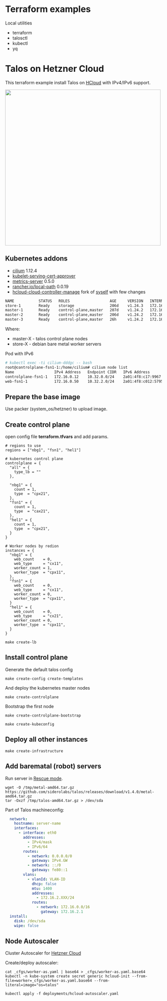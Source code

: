 # Terraform examples

Local utilities

* terraform
* talosctl
* kubectl
* yq

# Talos on Hetzner Cloud

This terraform example install Talos on [HCloud](https://www.hetzner.com/cloud) with IPv4/IPv6 support.

<img src="/img/hetzner.png" width="500px">

## Kubernetes addons

* [cilium](https://github.com/cilium/cilium) 1.12.4
* [kubelet-serving-cert-approver](https://github.com/alex1989hu/kubelet-serving-cert-approver)
* [metrics-server](https://github.com/kubernetes-sigs/metrics-server) 0.5.0
* [rancher.io/local-path](https://github.com/rancher/local-path-provisioner) 0.0.19
* [hcloud-cloud-controller-manage](https://github.com/sergelogvinov/hetzner-cloud-controller-manager) fork of [syself](https://github.com/syself/hetzner-cloud-controller-manager) with few changes

```sh
NAME           STATUS   ROLES                  AGE     VERSION   INTERNAL-IP   EXTERNAL-IP       OS-IMAGE                         KERNEL-VERSION    CONTAINER-RUNTIME     ZONE         REGION
store-1        Ready    storage                206d    v1.24.3   172.16.2.51   65.21.XX.XX       Debian GNU/Linux 11 (bullseye)   5.10.0-15-amd64   containerd://1.4.13   hel1-dc1     hel1
master-1       Ready    control-plane,master   207d    v1.24.2   172.16.0.11   65.108.XX.XX      Talos (v1.1.1)                   5.15.54-talos     containerd://1.6.6    hel1-dc2     hel1
master-2       Ready    control-plane,master   206d    v1.24.2   172.16.0.12   159.69.XX.XX      Talos (v1.1.1)                   5.15.54-talos     containerd://1.6.6    fsn1-dc14    fsn1
master-3       Ready    control-plane,master   26h     v1.24.2   172.16.0.13   65.108.XX.XX      Talos (v1.1.1)                   5.15.54-talos     containerd://1.6.6    hel1-dc2     hel1
```

Where:
* master-X - talos control plane nodes
* store-X - debian bare metal worker servers

Pod with IPv6

```sh
# kubectl exec -ti cilium-dddgc -- bash
root@controlplane-fsn1-1:/home/cilium# cilium node list
Name                  IPv4 Address   Endpoint CIDR   IPv6 Address            Endpoint CIDR             Source
controlplane-fsn1-1   172.16.0.12    10.32.0.0/24    2a01:4f8:c17:9967::1    2a01:4f8:c17:9967::/80    local
web-fsn1-1            172.16.0.50    10.32.2.0/24    2a01:4f8:c012:5795::1   2a01:4f8:c012:5795::/80   custom-resource
```

## Prepare the base image

Use packer (system_os/hetzner) to upload image.

## Create control plane

open config file **terraform.tfvars** and add params.

```hcl
# regions to use
regions = ["nbg1", "fsn1", "hel1"]

# kubernetes control plane
controlplane = {
  "all" = {
    type_lb = ""
  },

  "nbg1" = {
    count = 1,
    type  = "cpx21",
  },
  "fsn1" = {
    count = 1,
    type  = "cax21",
  },
  "hel1" = {
    count = 1,
    type  = "cpx21",
  }
}

# Worker nodes by redion
instances = {
  "nbg1" = {
    web_count    = 0,
    web_type     = "cx11",
    worker_count = 1,
    worker_type  = "cpx11",
  },
  "fsn1" = {
    web_count    = 0,
    web_type     = "cx11",
    worker_count = 0,
    worker_type  = "cpx11",
  }
  "hel1" = {
    web_count    = 0,
    web_type     = "cx21",
    worker_count = 0,
    worker_type  = "cpx11",
  }
}
```

```shell
make create-lb
```

## Install control plane

Generate the default talos config

```shell
make create-config create-templates
```

And deploy the kubernetes master nodes

```shell
make create-controlplane
```

Bootstrap the first node

```shell
make create-controlplane-bootstrap
```

```shell
make create-kubeconfig
```

## Deploy all other instances

```shell
make create-infrastructure
```

## Add barematal (robot) servers

Run server in [Rescue mode](https://docs.hetzner.com/robot/dedicated-server/troubleshooting/hetzner-rescue-system/).

```shell
wget -O /tmp/metal-amd64.tar.gz https://github.com/siderolabs/talos/releases/download/v1.4.0/metal-amd64.tar.gz
tar -Oxzf /tmp/talos-amd64.tar.gz > /dev/sda
```

Part of Talos machineconfig:

```yaml
  network:
    hostname: server-name
    interfaces:
      - interface: eth0
        addresses:
          - IPv4/mask
          - IPv6/64
        routes:
          - network: 0.0.0.0/0
            gateway: IPv4.GW
          - network: ::/0
            gateway: fe80::1
        vlans:
          - vlanId: VLAN-ID
            dhcp: false
            mtu: 1400
            addresses:
              - 172.16.2.XXX/24
            routes:
              - network: 172.16.0.0/16
                gateway: 172.16.2.1
  install:
    disk: /dev/sda
    wipe: false
```

## Node Autoscaler

Cluster Autoscaler for [Hetzner Cloud](https://github.com/kubernetes/autoscaler/tree/master/cluster-autoscaler/cloudprovider/hetzner)

Create/deploy autoscaler:

```shell
cat _cfgs/worker-as.yaml | base64 > _cfgs/worker-as.yaml.base64
kubectl -n kube-system create secret generic hcloud-init --from-file=worker=_cfgs/worker-as.yaml.base64 --from-literal=image="os=talos"

kubectl apply -f deployments/hcloud-autoscaler.yaml
```
